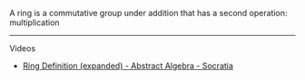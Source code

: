 A ring is a commutative group under addition that has a second operation: multiplication
- - - -

Videos
* [Ring Definition (expanded) - Abstract Algebra - Socratia](https://youtu.be/j_f7O-4Rb9U?si=pCUN7b2ffXIqGqN6)
